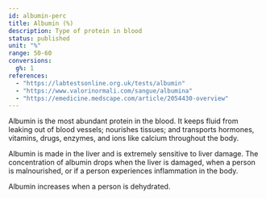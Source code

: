 ```yaml
---
id: albumin-perc
title: Albumin (%)
description: Type of protein in blood
status: published
unit: "%"
range: 50-60
conversions:
  g%: 1
references:
  - "https://labtestsonline.org.uk/tests/albumin"
  - "https://www.valorinormali.com/sangue/albumina"
  - "https://emedicine.medscape.com/article/2054430-overview"
---
```


Albumin is the most abundant protein in the blood. It keeps fluid from leaking out of blood vessels; nourishes tissues; and transports hormones, vitamins, drugs, enzymes, and ions like calcium throughout the body.

Albumin is made in the liver and is extremely sensitive to liver damage. The concentration of albumin drops when the liver is damaged, when a person is malnourished, or if a person experiences inflammation in the body.

Albumin increases when a person is dehydrated.

